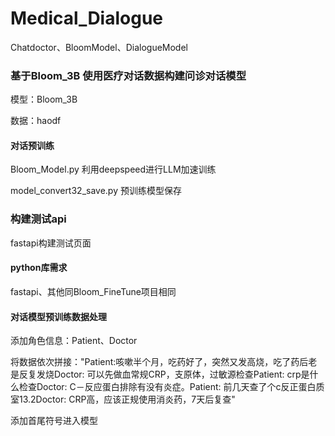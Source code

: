# Medical_Dialogue
Chatdoctor、BloomModel、DialogueModel

### 基于Bloom_3B 使用医疗对话数据构建问诊对话模型
 模型：Bloom_3B
 
 数据：haodf
 

#### 对话预训练
Bloom_Model.py  利用deepspeed进行LLM加速训练

model_convert32_save.py 预训练模型保存


### 构建测试api
fastapi构建测试页面


#### python库需求
fastapi、其他同Bloom_FineTune项目相同


#### 对话模型预训练数据处理

添加角色信息：Patient、Doctor

将数据依次拼接："Patient:咳嗽半个月，吃药好了，突然又发高烧，吃了药后老是反复发烧Doctor: 可以先做血常规CRP，支原体，过敏源检查Patient: crp是什么检查Doctor: C－反应蛋白排除有没有炎症。Patient: 前几天查了个c反正蛋白质室13.2Doctor: CRP高，应该正规使用消炎药，7天后复查"

添加首尾符号进入模型

